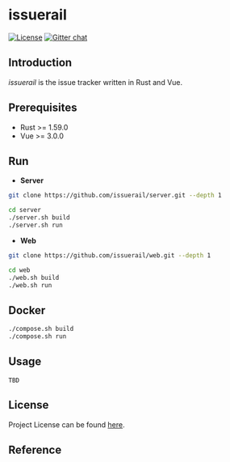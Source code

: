 # issuerail

[![License](https://img.shields.io/github/license/issuerail/deploy.svg?color=brightgreen)](https://github.com/issuerail/blob/main/LICENSE)
[![Gitter chat](https://badges.gitter.im/craftslab/issuerail.png)](https://gitter.im/craftslab/issuerail)



## Introduction

*issuerail* is the issue tracker written in Rust and Vue.



## Prerequisites

- Rust >= 1.59.0
- Vue >= 3.0.0



## Run

- **Server**

```bash
git clone https://github.com/issuerail/server.git --depth 1

cd server
./server.sh build
./server.sh run
```



- **Web**

```bash
git clone https://github.com/issuerail/web.git --depth 1

cd web
./web.sh build
./web.sh run
```



## Docker

```bash
./compose.sh build
./compose.sh run
```



## Usage

```
TBD
```



## License

Project License can be found [here](LICENSE).



## Reference
